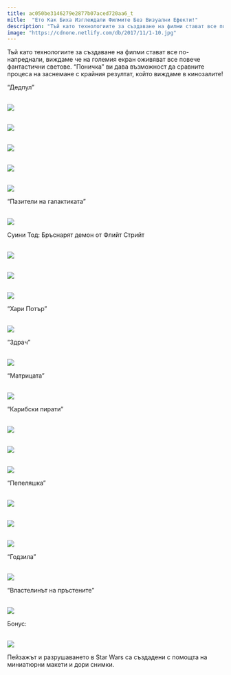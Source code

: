 ```yaml
---
title: ac050be3146279e2877b07aced720aa6_t
mitle:  "Ето Как Биха Изглеждали Филмите Без Визуални Ефекти!"
description: "Тъй като технологиите за създаване на филми стават все по-напреднали, виждаме че на големия екран оживяват все повече фантастични светове. &qout;Поничка&qout; ви дава възмож�"
image: "https://cdnone.netlify.com/db/2017/11/1-10.jpg"
---
```


 <p>Тъй като технологиите за създаване на филми стават все по-напреднали, виждаме че на големия екран оживяват все повече фантастични светове. “Поничка” ви дава възможност да сравните процеса на заснемане с крайния резултат, който виждаме в кинозалите!</p>      <p>“Дедпул”</p> <p> <br/><img src="https://cdnone.netlify.com/db/2017/11/1-10.jpg"/><br/></p> <p> <br/><img src="https://cdnone.netlify.com/db/2017/11/2-10.jpg"/><br/></p>      <p> <br/><img src="https://cdnone.netlify.com/db/2017/11/3-10.jpg"/><br/></p> <p> <br/><img src="https://cdnone.netlify.com/db/2017/11/4-10.jpg"/><br/></p> <p> <br/><img src="https://cdnone.netlify.com/db/2017/11/5-9.jpg"/><br/></p> <p>“Пазители на галактиката”</p>      <p> <br/><img src="https://cdnone.netlify.com/db/2017/11/6-11.jpg"/><br/></p> <p>Суини Тод: Бръснарят демон от Флийт Стрийт</p> <p> <br/><img src="https://cdnone.netlify.com/db/2017/11/7-11.jpg"/><br/></p> <p> <br/><img src="https://cdnone.netlify.com/db/2017/11/8-11.jpg"/><br/></p> <p> <br/><img src="https://cdnone.netlify.com/db/2017/11/9-11.jpg"/><br/></p> <p>“Хари Потър”</p>      <p> <br/><img src="https://cdnone.netlify.com/db/2017/11/10-11.jpg"/><br/></p> <p>“Здрач”</p> <p> <br/><img src="https://cdnone.netlify.com/db/2017/11/11-11.jpg"/><br/></p> <p>“Матрицата”</p>      <p> <br/><img src="https://cdnone.netlify.com/db/2017/11/12-11.jpg"/><br/></p> <p>“Карибски пирати”</p> <p> <br/><img src="https://cdnone.netlify.com/db/2017/11/13-11.jpg"/><br/></p> <p> <br/><img src="https://cdnone.netlify.com/db/2017/11/14-11.jpg"/><br/></p> <p> <br/><img src="https://cdnone.netlify.com/db/2017/11/15-10.jpg"/><br/></p> <p>“Пепеляшка”</p> <p> <br/><img src="https://cdnone.netlify.com/db/2017/11/16-10.jpg"/><br/></p> <p> <br/><img src="https://cdnone.netlify.com/db/2017/11/17-10.jpg"/><br/></p> <p> <br/><img src="https://cdnone.netlify.com/db/2017/11/18-10.jpg"/><br/></p> <p>“Годзила”</p> <p> <br/><img src="https://cdnone.netlify.com/db/2017/11/19-8.jpg"/><br/></p> <p>“Властелинът на пръстените”</p> <p> <br/><img src="https://cdnone.netlify.com/db/2017/11/20-8.jpg"/><br/></p> <p>Бонус:</p> <p> <br/><img src="https://cdnone.netlify.com/db/2017/11/21.png"/></p> <p>Пейзажът и разрушаването в Star Wars са създадени с помощта на миниатюрни макети и дори снимки.</p>       